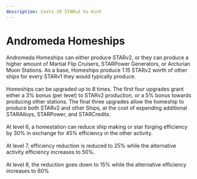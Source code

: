 ```yaml
---
description: Costs 20 STARv2 to mint
---
```


# Andromeda Homeships

Andromeda Homeships can either produce STARv2, or they can produce a higher amount of Martial Flip Cruisers, STARPower Generators, or Arcturian Moon Stations. As a base, Homeships produce 1.15 STARv2 worth of other ships for every STARv1 they would typically produce. \
\
Homeships can be upgraded up to 8 times.  The first four upgrades grant either a 3% bonus (per level) to STARv2 production, or a 5% bonus towards producing other stations. The final three upgrades allow the homeship to produce both STARv2 and other Ships, at the cost of expending additional STARAlloys, STARPower, and STARCredits.\
\
At level 6, a homestation can reduce ship making or star forging efficiency by 30% in exchange for 45% efficiency in the other activity. \
\
At level 7, efficiency reduction is reduced to 25% while the alternative activity efficiency increases to 50%. \
\
At level 8, the reduction goes down to 15% while the alternative efficiency increases to 60%

